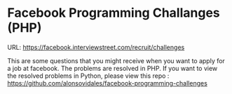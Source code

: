 Facebook Programming Challanges (PHP)
============================================

URL: https://facebook.interviewstreet.com/recruit/challenges

This are some questions that you might receive when you want to apply for a job at facebook.
The problems are resolved in PHP.
If you want to view the resolved problems in Python, please view this repo : https://github.com/alonsovidales/facebook-programming-challenges
